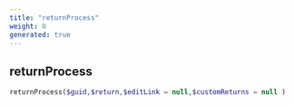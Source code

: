 ```yaml
---
title: "returnProcess"
weight: 0
generated: true
---
```


## returnProcess



```php
returnProcess($guid,$return,$editLink = null,$customReturns = null )
```





